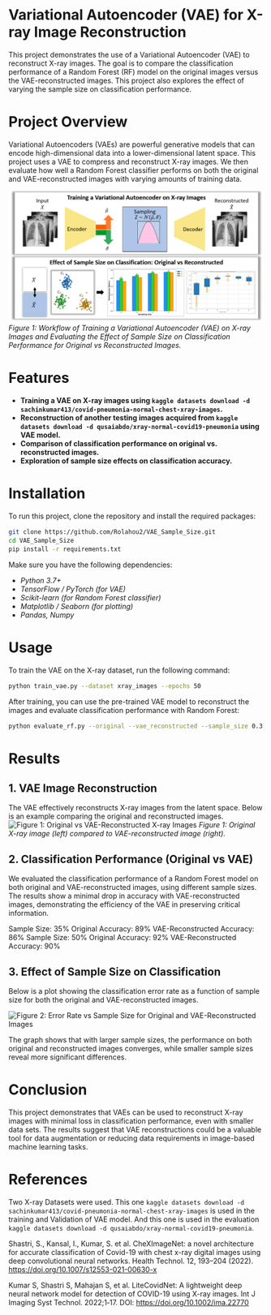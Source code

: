 # Variational Autoencoder (VAE) for X-ray Image Reconstruction
This project demonstrates the use of a Variational Autoencoder (VAE) to reconstruct X-ray images. The goal is to compare the classification performance of a Random Forest (RF) model on the original images versus the VAE-reconstructed images. This project also explores the effect of varying the sample size on classification performance.

# Project Overview
Variational Autoencoders (VAEs) are powerful generative models that can encode high-dimensional data into a lower-dimensional latent space. This project uses a VAE to compress and reconstruct X-ray images. We then evaluate how well a Random Forest classifier performs on both the original and VAE-reconstructed images with varying amounts of training data.

![Figure 1: Project Workflow](results/Workflow.PNG)
*Figure 1: Workflow of Training a Variational Autoencoder (VAE) on X-ray Images and Evaluating the Effect of Sample Size on Classification Performance for Original vs Reconstructed Images.*

# Features
- **Training a VAE on X-ray images using `kaggle datasets download -d sachinkumar413/covid-pneumonia-normal-chest-xray-images`.**
- **Reconstruction of another testing images acquired from `kaggle datasets download -d qusaiabdo/xray-normal-covid19-pneumonia` using VAE model.**
- **Comparison of classification performance on original vs. reconstructed images.**
- **Exploration of sample size effects on classification accuracy.**

# Installation
To run this project, clone the repository and install the required packages:
```bash
git clone https://github.com/Rolahou2/VAE_Sample_Size.git
cd VAE_Sample_Size
pip install -r requirements.txt
```
Make sure you have the following dependencies:

- *Python 3.7+*
- *TensorFlow / PyTorch (for VAE)*
- *Scikit-learn (for Random Forest classifier)*
- *Matplotlib / Seaborn (for plotting)*
- *Pandas, Numpy*

# Usage
To train the VAE on the X-ray dataset, run the following command:
```bash
python train_vae.py --dataset xray_images --epochs 50
```
After training, you can use the pre-trained VAE model to reconstruct the images and evaluate classification performance with Random Forest:
```bash
python evaluate_rf.py --original --vae_reconstructed --sample_size 0.3
```

# Results
## 1. VAE Image Reconstruction
The VAE effectively reconstructs X-ray images from the latent space. Below is an example comparing the original and reconstructed images.
![Figure 1: Original vs VAE-Reconstructed X-ray Images](path/to/image)
*Figure 1: Original X-ray image (left) compared to VAE-reconstructed image (right).*

## 2. Classification Performance (Original vs VAE)
We evaluated the classification performance of a Random Forest model on both original and VAE-reconstructed images, using different sample sizes. The results show a minimal drop in accuracy with VAE-reconstructed images, demonstrating the efficiency of the VAE in preserving critical information.

Sample Size: 35%
Original Accuracy: 89%
VAE-Reconstructed Accuracy: 86%
Sample Size: 50%
Original Accuracy: 92%
VAE-Reconstructed Accuracy: 90%

## 3. Effect of Sample Size on Classification
Below is a plot showing the classification error rate as a function of sample size for both the original and VAE-reconstructed images.

![Figure 2: Error Rate vs Sample Size for Original and VAE-Reconstructed Images](path/to/image)

The graph shows that with larger sample sizes, the performance on both original and reconstructed images converges, while smaller sample sizes reveal more significant differences.

# Conclusion
This project demonstrates that VAEs can be used to reconstruct X-ray images with minimal loss in classification performance, even with smaller data sets. The results suggest that VAE reconstructions could be a valuable tool for data augmentation or reducing data requirements in image-based machine learning tasks.

# References
Two X-ray Datasets were used. This one `kaggle datasets download -d sachinkumar413/covid-pneumonia-normal-chest-xray-images` is used in the training and Validation of VAE model. And this one is used in the evaluation `kaggle datasets download -d qusaiabdo/xray-normal-covid19-pneumonia`.

Shastri, S., Kansal, I., Kumar, S. et al. CheXImageNet: a novel architecture for accurate classification of Covid-19 with chest x-ray digital images using deep convolutional neural networks. Health Technol. 12, 193–204 (2022). https://doi.org/10.1007/s12553-021-00630-x

Kumar S, Shastri S, Mahajan S, et al. LiteCovidNet: A lightweight deep neural network model for detection of COVID-19 using X-ray images. Int J Imaging Syst Technol. 2022;1‐17. DOI: https://doi.org/10.1002/ima.22770
